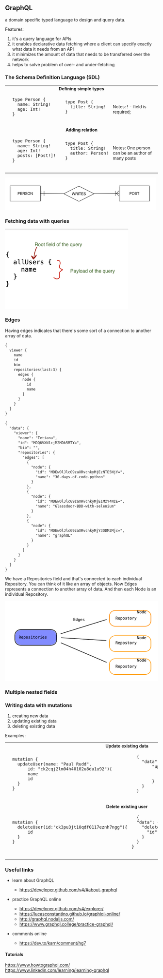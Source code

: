 ## GraphQL

a domain specific typed language to design and query data.

Features:

1. it's a query language for APIs 
2. it enables declarative data fetching where a client can specify exactly what data it needs from an API
3. it minimizes the amount of data that needs to be transferred over the network
4. helps to solve problem of over- and under-fetching

### The Schema Definition Language (SDL)

<table>
    <tr>
        <td align=center colspan=3><b>Defining simple types</b></td>
    </tr>
    <tr>
        <td>
        <pre>
  type Person {
    name: String!
    age: Int!
  }
        </pre>
        </td>
        <td align=top>
        <pre>
  type Post {
    title: String!
  }
        </pre>
        </td>
        <td>Notes: ! - field is required; </td>
    </tr>
    <tr>
        <td align=center colspan=3><b>Adding relation</b></td>
    </tr>
    <tr>
        <td>
        <pre>
  type Person {
    name: String!
    age: Int!
    posts: [Post!]!
  }
        </pre>
        </td>
        <td>
        <pre>
  type Post {
    title: String!
    author: Person!
  }
        </pre>
        </td>
        <td>Notes: One person can be an author of many posts </td>
    </tr>
</table>

![1-to-many relation](relation.png)

### Fetching data with queries

![query example](fetching_data_with_queries.png)

### Edges

Having edges indicates that there's some sort of a connection to another array of data. 

```text
{
  viewer {
    name
    id
    bio
    repositories(last:3) {
      edges {
        node {
          id
          name
        }
      }
    }
  }
}

{
  "data": {
    "viewer": {
      "name": "Tetiana",
      "id": "MDQ6VXNlcjM2MDk5MTY=",
      "bio": "",
      "repositories": {
        "edges": [
          {
            "node": {
              "id": "MDEwOlJlcG9zaXRvcnkyMjEzNTE5NjY=",
              "name": "30-days-of-code-python"
            }
          },
          {
            "node": {
              "id": "MDEwOlJlcG9zaXRvcnkyMjE1MzY4NzE=",
              "name": "Glassdoor-BDD-with-selenium"
            }
          },
          {
            "node": {
              "id": "MDEwOlJlcG9zaXRvcnkyMjY3ODM2Mjc=",
              "name": "graphQL"
            }
          }
        ]
      }
    }
  }
}
```
 We have a Repositories field and that's connected to each individual Repository. 
 You can think of it like an array of objects. 
 Now Edges represents a connection to another array of data. 
 And then each Node is an individual Repository.

![](edges.png)

### Multiple nested fields



### Writing data with mutations

1. creating new data
2. updating existing data
3. deleting existing data

Examples:

<table>
    <tr>
        <td align=center colspan=2><b>Update existing data</b></td>
    </tr>
    <tr>
        <td>
        <pre>
  mutation {
    updateUser(name: "Paul Rudd", 
        id: "ck2cqj2lm04h40102u8du1u92"){
        name
        id
    }
  }
        </pre>
        </td>
        <td>
        <pre>
  {
    "data": {
        "updateUser": {
            "name": "Paul Rudd",
            "id": "ck2cqj2lm04h40102u8du1u92"
        }
    }
  }
        </pre>
        </td>
    </tr>
    <tr>
        <td align=center colspan=3><b>Delete existing user</b></td>
    </tr>
    <tr>
        <td>
        <pre>
  mutation {
    deleteUser(id:"ck3pu3jt10qdf0117eznh7ngg"){
        id
    }
  }
        </pre>
        </td>
        <td>
        <pre>
  {
  "data": {
    "deleteUser": {
      "id": "ck3pu3jt10qdf0117eznh7ngg"
    }
  }
}
        </pre>
        </td>
    </tr>
</table>


### Useful links

- learn about GraphQL
    
    - https://developer.github.com/v4/#about-graphql

- practice GraphQL online
    
    - https://developer.github.com/v4/explorer/
    - https://lucasconstantino.github.io/graphiql-online/
    - http://graphql.nodaljs.com/
    - https://www.graphql.college/practice-graphql/
    
- comments online
    
    - https://dev.to/karn/comment/hg7
    
    
#### Tutorials

https://www.howtographql.com/
https://www.linkedin.com/learning/learning-graphql

    


